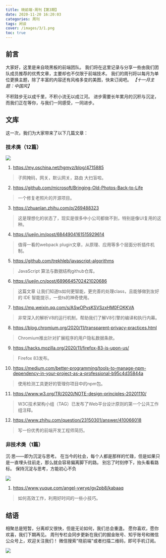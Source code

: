 ```yaml
---
title: 晓前端·周刊【第3期】
date: 2020-11-20 16:20:03
categories: 周刊
tags: 闲谈
cover: /images/3/1.png
toc: true
---
```


## 前言

大家好，这里是来自晓黑板的前端团队。
我们将在这里记录与分享一些由我们团队成员推荐的优秀文章，主要却也不仅限于前端技术。
我们的周刊将以每月为单位更换主题，除了丰富的内容还有风格多变的美图，快来订阅吧。
*【十一月主题：中国风】*

不积跬步无以成千里，不积小流无以成江河。
进步需要长年累月的沉积与沉淀，而我们正在等你，与我们一同感受，一同进步。

## 文库

这一次，我们为大家带来了以下几篇文章：

### 技术类（12篇）

![](/blog/images/3/2.png)

1. https://my.oschina.net/hgmyz/blog/4715885
> 子网掩码，网关，默认网关，路由 大扫盲啦。 

2. https://github.com/microsoft/Bringing-Old-Photos-Back-to-Life
> 一个修复老照片的开源项目。

3. https://zhuanlan.zhihu.com/p/269488323
> 这是理想化的状态了，现实是很多中小公司都做不到，特别是像UI复用的这种。

4. https://juejin.im/post/6844904161515929614  
> 值得一看的webpack plugin文章，从原理、应用等多个层面分析插件机制。

5. https://github.com/trekhleb/javascript-algorithms 
> JavaScript 算法与数据结构github仓库。

6. https://juejin.cn/post/6896645702421020686
> 这篇文章 让我们知道ts如何更智能，更完善的处理class，且能够做到友好的 IDE 智能提示，一些ts的神奇使用。

7. https://mp.weixin.qq.com/s/ASwOPvsKSVSzxHM0FOKKVA
> 非常深入的解析V8的运行机制，帮助我们了解V8引擎的编译和执行内幕。

8. https://blog.chromium.org/2020/11/transparent-privacy-practices.html 
> Chromium推出针对扩展程序的用户隐私数据条款。

9.  https://hacks.mozilla.org/2020/11/firefox-83-is-upon-us/
> Firefox 83发布。

10.  https://medium.com/better-programming/tools-to-manage-npm-dependency-in-your-project-as-a-professional-b95c4d35844a 
> 使用检测工具更好的管理你项目中的npm包。

11. https://www.w3.org/TR/2020/NOTE-design-principles-20201110/ 
> W3C技术架构小组（TAG）已发布了Web平台设计原则的第一个公共工作组注释。

12. https://www.zhihu.com/question/23150301/answer/410066018
> 写一份优秀的前端开发工程师简历。

### 非技术类（1篇）

沉·思——即为沉淀与思考。
在当今的社会，每个人都是那样的忙碌，但是如果只是一直埋头往前走，那么就会容易偏离脚下的路。
别忘了时刻停下，抬头看看路标。
保持沉淀与思考，方能初心不负

![](/blog/images/3/3.png)

1. https://www.yuque.com/angel-vwrye/gv2pb8/kabaaq
> 如何高效工作，利用好时间的一些小技巧。

## 结语

相聚总是短暂，分离却又很快，但是无论如何，我们总会重逢。
愿你喜欢，愿你欢喜，我们下期再见。
周刊专栏会同步更新在我们的掘金账号、知乎账号和微信公众号上，欢迎关注我们！
微信搜索"晓前端"或者扫描二维码，即可手机订阅。

![](/blog/images/qrcode.jpg)